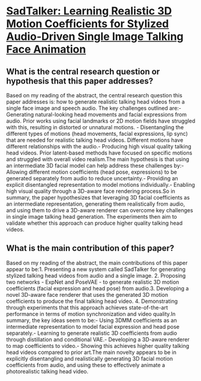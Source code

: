 # [SadTalker: Learning Realistic 3D Motion Coefficients for Stylized   Audio-Driven Single Image Talking Face Animation](https://arxiv.org/abs/2211.12194)

## What is the central research question or hypothesis that this paper addresses?

Based on my reading of the abstract, the central research question this paper addresses is: how to generate realistic talking head videos from a single face image and speech audio. The key challenges outlined are:- Generating natural-looking head movements and facial expressions from audio. Prior works using facial landmarks or 2D motion fields have struggled with this, resulting in distorted or unnatural motions. - Disentangling the different types of motions (head movements, facial expressions, lip sync) that are needed for realistic talking head videos. Different motions have different relationships with the audio.- Producing high visual quality talking head videos. Prior latent-based methods have focused on specific motions and struggled with overall video realism.The main hypothesis is that using an intermediate 3D facial model can help address these challenges by:- Allowing different motion coefficients (head pose, expressions) to be generated separately from audio to reduce uncertainty.- Providing an explicit disentangled representation to model motions individually.- Enabling high visual quality through a 3D-aware face rendering process.So in summary, the paper hypothesizes that leveraging 3D facial coefficients as an intermediate representation, generating them realistically from audio, and using them to drive a 3D-aware renderer can overcome key challenges in single image talking head generation. The experiments then aim to validate whether this approach can produce higher quality talking head videos.


## What is the main contribution of this paper?

Based on my reading of the abstract, the main contributions of this paper appear to be:1. Presenting a new system called SadTalker for generating stylized talking head videos from audio and a single image. 2. Proposing two networks - ExpNet and PoseVAE - to generate realistic 3D motion coefficients (facial expression and head pose) from audio.3. Developing a novel 3D-aware face renderer that uses the generated 3D motion coefficients to produce the final talking head video. 4. Demonstrating through experiments that this approach achieves state-of-the-art performance in terms of motion synchronization and video quality.In summary, the key ideas seem to be:- Using 3DMM coefficients as an intermediate representation to model facial expression and head pose separately.- Learning to generate realistic 3D coefficients from audio through distillation and conditional VAE.- Developing a 3D-aware renderer to map coefficients to video.- Showing this achieves higher quality talking head videos compared to prior art.The main novelty appears to be in explicitly disentangling and realistically generating 3D facial motion coefficients from audio, and using these to effectively animate a photorealistic talking head video.
